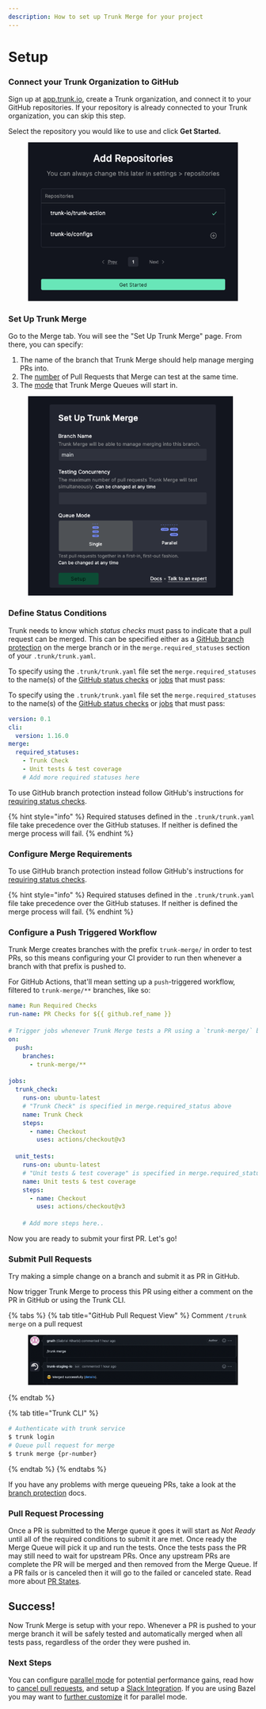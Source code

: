 ```yaml
---
description: How to set up Trunk Merge for your project
---
```


# Setup

### Connect your Trunk Organization to GitHub

Sign up at [app.trunk.io](https://app.trunk.io/), create a Trunk organization, and connect it to your GitHub repositories. If your repository is already connected to your Trunk organization, you can skip this step.

Select the repository you would like to use and click **Get Started.**

<figure><img src="../.gitbook/assets/image (4) (1) (1).png" alt=""><figcaption></figcaption></figure>

### Set Up Trunk Merge

Go to the Merge tab. You will see the "Set Up Trunk Merge" page. From there, you can specify:

1. The name of the branch that Trunk Merge should help manage merging PRs into.
2. The [number](set-up-trunk-merge/advanced-settings.md#concurrency) of Pull Requests that Merge can test at the same time.
3. The [mode](configuration.md#single-parallel-mode) that Trunk Merge Queues will start in.

<figure><img src="../.gitbook/assets/image.png" alt="" width="414"><figcaption></figcaption></figure>

### Define Status Conditions

Trunk needs to know which _status checks_ must pass to indicate that a pull request can be merged. This can be specified either as a [GitHub branch protection](https://docs.github.com/en/repositories/configuring-branches-and-merges-in-your-repository/managing-protected-branches/about-protected-branches#require-status-checks-before-merging) on the merge branch or in the `merge.required_statuses` section of your `.trunk/trunk.yaml`.

To specify using the `.trunk/trunk.yaml` file set the `merge.required_statuses` to the name(s) of the [GitHub status checks](https://docs.github.com/en/pull-requests/collaborating-with-pull-requests/collaborating-on-repositories-with-code-quality-features/about-status-checks) or [jobs](https://docs.github.com/en/actions/learn-github-actions/understanding-github-actions#jobs) that must pass:

To specify using the `.trunk/trunk.yaml` file set the `merge.required_statuses` to the name(s) of the [GitHub status checks](https://docs.github.com/en/pull-requests/collaborating-with-pull-requests/collaborating-on-repositories-with-code-quality-features/about-status-checks) or [jobs](https://docs.github.com/en/actions/learn-github-actions/understanding-github-actions#jobs) that must pass:

```yaml
version: 0.1 
cli:
  version: 1.16.0
merge: 
  required_statuses:
    - Trunk Check 
    - Unit tests & test coverage
    # Add more required statuses here
```

To use GitHub branch protection instead follow GitHub's instructions for [requiring status checks](https://docs.github.com/en/repositories/configuring-branches-and-merges-in-your-repository/managing-protected-branches/about-protected-branches#require-status-checks-before-merging).

{% hint style="info" %}
Required statuses defined in the `.trunk/trunk.yaml` file take precedence over the GitHub statuses. If neither is defined the merge process will fail.
{% endhint %}

### Configure Merge Requirements

To use GitHub branch protection instead follow GitHub's instructions for [requiring status checks](https://docs.github.com/en/repositories/configuring-branches-and-merges-in-your-repository/managing-protected-branches/about-protected-branches#require-status-checks-before-merging).

{% hint style="info" %}
Required statuses defined in the `.trunk/trunk.yaml` file take precedence over the GitHub statuses. If neither is defined the merge process will fail.
{% endhint %}

### Configure a Push Triggered Workflow

Trunk Merge creates branches with the prefix `trunk-merge/` in order to test PRs, so this means configuring your CI provider to run then whenever a branch with that prefix is pushed to.

For GitHub Actions, that'll mean setting up a `push`-triggered workflow, filtered to `trunk-merge/**` branches, like so:

```yaml
name: Run Required Checks
run-name: PR Checks for ${{ github.ref_name }}

# Trigger jobs whenever Trunk Merge tests a PR using a `trunk-merge/` branch
on:
  push:
    branches:
      - trunk-merge/**

jobs:
  trunk_check:
    runs-on: ubuntu-latest
    # "Trunk Check" is specified in merge.required_status above
    name: Trunk Check
    steps:
      - name: Checkout
        uses: actions/checkout@v3

  unit_tests:
    runs-on: ubuntu-latest
    # "Unit tests & test coverage" is specified in merge.required_status above
    name: Unit tests & test coverage
    steps:
      - name: Checkout
        uses: actions/checkout@v3

    # Add more steps here..    
```

Now you are ready to submit your first PR. Let's go!

### Submit Pull Requests

Try making a simple change on a branch and submit it as PR in GitHub.

Now trigger Trunk Merge to process this PR using either a comment on the PR  in GitHub or using the Trunk CLI.

{% tabs %}
{% tab title="GitHub Pull Request View" %}
Comment `/trunk merge` on a pull request

<figure><img src="../.gitbook/assets/image (7) (1) (1).png" alt=""><figcaption></figcaption></figure>
{% endtab %}

{% tab title="Trunk CLI" %}
```bash
# Authenticate with trunk service
$ trunk login
# Queue pull request for merge
$ trunk merge {pr-number}
```
{% endtab %}
{% endtabs %}

If you have any problems with merge queueing PRs, take a look at the [branch protection](set-up-trunk-merge/advanced-settings.md#branch-protection) docs.

### Pull Request Processing

Once a PR is submitted to the Merge queue it goes it will start as _Not Ready_ until all of the required conditions to submit it are met. Once ready the Merge Queue will pick it up and run the tests. Once the tests pass the PR may still need to wait for upstream PRs. Once any upstream PRs are complete the PR will be merged and then removed from the Merge Queue. If a PR fails or is canceled then it will go to the failed or canceled state. Read more about [PR States](reference.md#pr-states).

## Success!

Now Trunk Merge is setup with your repo. Whenever a PR is pushed to your merge branch it will be safely tested and automatically merged when all tests pass, regardless of the order they were pushed in.

### Next Steps

You can configure [parallel mode](configuration.md) for potential performance gains, read how to [cancel pull requests](reference.md#submitting-and-cancelling-pull-requests), and setup a [Slack Integration](set-up-trunk-merge/integration-for-slack.md).  If you are using Bazel you may want to [further customize](set-up-trunk-merge/merge-+-bazel.md) it for parallel mode.
